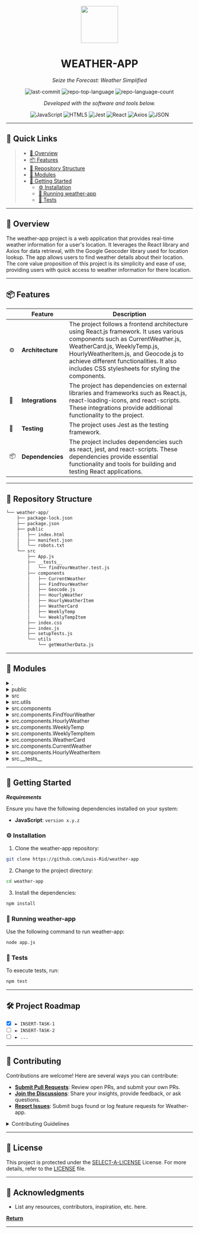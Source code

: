 <p align="center">
  <img src="https://cdn-icons-png.flaticon.com/512/6295/6295417.png" width="100" />
</p>
<p align="center">
    <h1 align="center">WEATHER-APP</h1>
</p>
<p align="center">
    <em>Seize the Forecast: Weather Simplified</em>
</p>
<p align="center">
	<img src="https://img.shields.io/github/last-commit/Louis-Rid/weather-app?style=flat&color=0080ff" alt="last-commit">
	<img src="https://img.shields.io/github/languages/top/Louis-Rid/weather-app?style=flat&color=0080ff" alt="repo-top-language">
	<img src="https://img.shields.io/github/languages/count/Louis-Rid/weather-app?style=flat&color=0080ff" alt="repo-language-count">
<p>
<p align="center">
		<em>Developed with the software and tools below.</em>
</p>
<p align="center">
	<img src="https://img.shields.io/badge/JavaScript-F7DF1E.svg?style=flat&logo=JavaScript&logoColor=black" alt="JavaScript">
	<img src="https://img.shields.io/badge/HTML5-E34F26.svg?style=flat&logo=HTML5&logoColor=white" alt="HTML5">
	<img src="https://img.shields.io/badge/Jest-C21325.svg?style=flat&logo=Jest&logoColor=white" alt="Jest">
	<img src="https://img.shields.io/badge/React-61DAFB.svg?style=flat&logo=React&logoColor=black" alt="React">
	<img src="https://img.shields.io/badge/Axios-5A29E4.svg?style=flat&logo=Axios&logoColor=white" alt="Axios">
	<img src="https://img.shields.io/badge/JSON-000000.svg?style=flat&logo=JSON&logoColor=white" alt="JSON">
</p>
<hr>

## 🔗 Quick Links

> - [📍 Overview](#-overview)
> - [📦 Features](#-features)
> - [📂 Repository Structure](#-repository-structure)
> - [🧩 Modules](#-modules)
> - [🚀 Getting Started](#-getting-started)
>   - [⚙️ Installation](#️-installation)
>   - [🤖 Running weather-app](#-running-weather-app)
>   - [🧪 Tests](#-tests)

---

## 📍 Overview

The weather-app project is a web application that provides real-time weather information for a user's location. It leverages the React library and Axios for data retrieval, with the Google Geocoder library used for location lookup. The app allows users to find weather details about their location. The core value proposition of this project is its simplicity and ease of use, providing users with quick access to weather information for there location.

---

## 📦 Features

|     | Feature          | Description                                                                                                                                                                                                                                                                                        |
| --- | ---------------- | -------------------------------------------------------------------------------------------------------------------------------------------------------------------------------------------------------------------------------------------------------------------------------------------------- |
| ⚙️  | **Architecture** | The project follows a frontend architecture using React.js framework. It uses various components such as CurrentWeather.js, WeatherCard.js, WeeklyTemp.js, HourlyWeatherItem.js, and Geocode.js to achieve different functionalities. It also includes CSS stylesheets for styling the components. |
| 🔌  | **Integrations** | The project has dependencies on external libraries and frameworks such as React.js, react-loading-icons, and react-scripts. These integrations provide additional functionality to the project.                                                                                                    |
| 🧪  | **Testing**      | The project uses Jest as the testing framework.                                                                                                                                                                                                                                                    |
| 📦  | **Dependencies** | The project includes dependencies such as react, jest, and react-scripts. These dependencies provide essential functionality and tools for building and testing React applications.                                                                                                                |

---

## 📂 Repository Structure

```sh
└── weather-app/
    ├── package-lock.json
    ├── package.json
    ├── public
    │   ├── index.html
    │   ├── manifest.json
    │   └── robots.txt
    └── src
        ├── App.js
        ├── __tests__
        │   └── findYourWeather.test.js
        ├── components
        │   ├── CurrentWeather
        │   ├── FindYourWeather
        │   ├── Geocode.js
        │   ├── HourlyWeather
        │   ├── HourlyWeatherItem
        │   ├── WeatherCard
        │   ├── WeeklyTemp
        │   └── WeeklyTempItem
        ├── index.css
        ├── index.js
        ├── setupTests.js
        └── utils
            └── getWeatherData.js
```

---

## 🧩 Modules

<details closed><summary>.</summary>

| File                                                                                        | Summary                                                                                                                                                                                                                                                                                                                                   |
| ------------------------------------------------------------------------------------------- | ----------------------------------------------------------------------------------------------------------------------------------------------------------------------------------------------------------------------------------------------------------------------------------------------------------------------------------------- |
| [package-lock.json](https://github.com/Louis-Rid/weather-app/blob/master/package-lock.json) | This code snippet contributes to the weather-app repository's architecture by implementing a feature that allows users to find current weather based on location. It is responsible for handling the logic and functionality for finding weather information.                                                                             |
| [package.json](https://github.com/Louis-Rid/weather-app/blob/master/package.json)           | The code snippet is part of the weather-app repository. It includes components for displaying current weather, hourly weather, and weekly temperature. It also utilizes external libraries for geocoding and API requests. The codebase follows a standardized React project structure and uses testing frameworks for quality assurance. |

</details>

<details closed><summary>public</summary>

| File                                                                                       | Summary                                                                                                                                                                                                                                                                                                      |
| ------------------------------------------------------------------------------------------ | ------------------------------------------------------------------------------------------------------------------------------------------------------------------------------------------------------------------------------------------------------------------------------------------------------------ |
| [index.html](https://github.com/Louis-Rid/weather-app/blob/master/public/index.html)       | This code snippet is the index.html file in the public folder of a React app. It sets up the basic structure of the HTML page, includes necessary meta tags and links to favicon and manifest files. It also provides instructions for development and production builds.                                    |
| [manifest.json](https://github.com/Louis-Rid/weather-app/blob/master/public/manifest.json) | This code snippet is part of a weather app's repository. It contains the configuration for the app's manifest file, which defines properties such as the app's name, icons, start URL, display mode, and theme color. The manifest file is used by the browser when the app is installed on a user's device. |
| [robots.txt](https://github.com/Louis-Rid/weather-app/blob/master/public/robots.txt)       | The `robots.txt` file in the `public` directory of the weather-app repository is a simple file that provides instructions to web robots on which pages to crawl or ignore on the website. This file is empty, allowing all web robots to access any page on the site.                                        |

</details>

<details closed><summary>src</summary>

| File                                                                                    | Summary                                                                                                                                                                                                                                                                                                                                                                                                                                                                                               |
| --------------------------------------------------------------------------------------- | ----------------------------------------------------------------------------------------------------------------------------------------------------------------------------------------------------------------------------------------------------------------------------------------------------------------------------------------------------------------------------------------------------------------------------------------------------------------------------------------------------- |
| [index.js](https://github.com/Louis-Rid/weather-app/blob/master/src/index.js)           | This code snippet in src/index.js is responsible for rendering the main App component using React and ReactDOM. It sets up the root element to render the application and applies any necessary styling.                                                                                                                                                                                                                                                                                              |
| [App.js](https://github.com/Louis-Rid/weather-app/blob/master/src/App.js)               | The App.js file in the weather-app repository is responsible for rendering the main components of the weather app. It uses React hooks to manage state for the location, city name, and loading status. The code conditionally renders the FindYourWeather, WeatherCard, and Geocode components based on the loading status. If loading is true, it displays a loading spinner. Otherwise, it renders the components for finding weather, displaying weather information, and geocoding the location. |
| [index.css](https://github.com/Louis-Rid/weather-app/blob/master/src/index.css)         | The code snippet in the `index.css` file defines the styling for the Weather App's main container, background color, font, and loading spinner. It ensures a visually appealing and consistent user interface.                                                                                                                                                                                                                                                                                        |
| [setupTests.js](https://github.com/Louis-Rid/weather-app/blob/master/src/setupTests.js) | The `setupTests.js` file sets up the testing environment for the weather app. It imports required dependencies and sets up a mock geolocation object for testing purposes. This file ensures that the app's features related to geolocation are properly tested.                                                                                                                                                                                                                                      |

</details>

<details closed><summary>src.utils</summary>

| File                                                                                                  | Summary                                                                                                                                                                                                                                                                                                                        |
| ----------------------------------------------------------------------------------------------------- | ------------------------------------------------------------------------------------------------------------------------------------------------------------------------------------------------------------------------------------------------------------------------------------------------------------------------------ |
| [getWeatherData.js](https://github.com/Louis-Rid/weather-app/blob/master/src/utils/getWeatherData.js) | The `getWeatherData` function, located in `src/utils/getWeatherData.js`, fetches weather data from an endpoint and extracts the city and state from the response. It then sets the city and state using the `setCity` function provided as a parameter. The function returns an array containing the extracted city and state. |

</details>

<details closed><summary>src.components</summary>

| File                                                                                         | Summary                                                                                                                                                                                                                                                               |
| -------------------------------------------------------------------------------------------- | --------------------------------------------------------------------------------------------------------------------------------------------------------------------------------------------------------------------------------------------------------------------- |
| [Geocode.js](https://github.com/Louis-Rid/weather-app/blob/master/src/components/Geocode.js) | The `Geocode.js` component in the `weather-app` repository is responsible for retrieving the city name based on latitude and longitude coordinates. It uses the Google Maps Geocoding API to make the request and updates the city name using the `setCity` function. |

</details>

<details closed><summary>src.components.FindYourWeather</summary>

| File                                                                                                                           | Summary                                                                                                                                                                                                                                                                                                                                 |
| ------------------------------------------------------------------------------------------------------------------------------ | --------------------------------------------------------------------------------------------------------------------------------------------------------------------------------------------------------------------------------------------------------------------------------------------------------------------------------------- |
| [FindYourWeather.js](https://github.com/Louis-Rid/weather-app/blob/master/src/components/FindYourWeather/FindYourWeather.js)   | The `FindYourWeather` component is part of the weather app repository. Its main role is to allow users to find their weather by using their current location. It utilizes geolocation to retrieve the latitude and longitude coordinates, updates the loading state, and renders a button for users to trigger the geolocation feature. |
| [findYourWeather.css](https://github.com/Louis-Rid/weather-app/blob/master/src/components/FindYourWeather/findYourWeather.css) | This code snippet defines the CSS styling for the FindYourWeather component in the weather-app repository. It specifies the layout and appearance of the component's container, button, and heading.                                                                                                                                    |

</details>

<details closed><summary>src.components.HourlyWeather</summary>

| File                                                                                                                     | Summary                                                                                                                                                                                                                                                                                                       |
| ------------------------------------------------------------------------------------------------------------------------ | ------------------------------------------------------------------------------------------------------------------------------------------------------------------------------------------------------------------------------------------------------------------------------------------------------------- |
| [hourlyWeather.css](https://github.com/Louis-Rid/weather-app/blob/master/src/components/HourlyWeather/hourlyWeather.css) | The `hourlyWeather.css` file in the `HourlyWeather` component of the `weather-app` repository defines the styling for the hourly weather display. It sets the background color, padding, and border radius for the container, as well as the display and scrollbar settings for the inner container.          |
| [HourlyWeather.js](https://github.com/Louis-Rid/weather-app/blob/master/src/components/HourlyWeather/HourlyWeather.js)   | The `HourlyWeather` component in the `src/components/HourlyWeather/HourlyWeather.js` file is responsible for rendering the hourly weather forecast. It receives the weather data as props and updates the forecast every hour. It uses the `HourlyWeatherItem` component to display each hourly weather item. |

</details>

<details closed><summary>src.components.WeeklyTemp</summary>

| File                                                                                                            | Summary                                                                                                                                                                                                                                                                                               |
| --------------------------------------------------------------------------------------------------------------- | ----------------------------------------------------------------------------------------------------------------------------------------------------------------------------------------------------------------------------------------------------------------------------------------------------- |
| [WeeklyTemp.js](https://github.com/Louis-Rid/weather-app/blob/master/src/components/WeeklyTemp/WeeklyTemp.js)   | The code snippet is a React component called WeeklyTemp that displays the weekly temperature forecast. It receives weather data as a prop and updates the temperature values for each day of the week. The component dynamically renders the temperature forecast using the WeeklyTempItem component. |
| [weeklyTemp.css](https://github.com/Louis-Rid/weather-app/blob/master/src/components/WeeklyTemp/weeklyTemp.css) | The code snippet in `weeklyTemp.css` defines the styling for the WeeklyTemp component in the weather-app repository. It sets the display property to flex and the flex-direction property to column for the container element.                                                                        |

</details>

<details closed><summary>src.components.WeeklyTempItem</summary>

| File                                                                                                                        | Summary                                                                                                                                                                                                                                                                                            |
| --------------------------------------------------------------------------------------------------------------------------- | -------------------------------------------------------------------------------------------------------------------------------------------------------------------------------------------------------------------------------------------------------------------------------------------------- |
| [WeeklyTempItem.js](https://github.com/Louis-Rid/weather-app/blob/master/src/components/WeeklyTempItem/WeeklyTempItem.js)   | This code snippet represents the WeeklyTempItem component in the weather-app repository. It displays the maximum and minimum temperature for a specific day of the week. The component is responsible for rendering this information in a structured manner.                                       |
| [weeklyTempItem.css](https://github.com/Louis-Rid/weather-app/blob/master/src/components/WeeklyTempItem/weeklyTempItem.css) | The code snippet in `weeklyTempItem.css` defines the styling for the WeeklyTempItem component in the weather app repository. It sets the display, font size, color, padding, and border properties, and also specifies different font weights and colors for the maximum and minimum temperatures. |

</details>

<details closed><summary>src.components.WeatherCard</summary>

| File                                                                                                             | Summary                                                                                                                                                                                                                                                                          |
| ---------------------------------------------------------------------------------------------------------------- | -------------------------------------------------------------------------------------------------------------------------------------------------------------------------------------------------------------------------------------------------------------------------------- |
| [WeatherCard.js](https://github.com/Louis-Rid/weather-app/blob/master/src/components/WeatherCard/WeatherCard.js) | The WeatherCard component in the code snippet is responsible for displaying the current weather, hourly weather, and weekly temperature based on the provided coordinates. It fetches weather data from an API, sets the data in the state, and renders the weather information. |

</details>

<details closed><summary>src.components.CurrentWeather</summary>

| File                                                                                                                        | Summary                                                                                                                                                                                                                                                                                                                  |
| --------------------------------------------------------------------------------------------------------------------------- | ------------------------------------------------------------------------------------------------------------------------------------------------------------------------------------------------------------------------------------------------------------------------------------------------------------------------ |
| [CurrentWeather.js](https://github.com/Louis-Rid/weather-app/blob/master/src/components/CurrentWeather/CurrentWeather.js)   | This code snippet is part of the weather-app repository. It represents the CurrentWeather component, which displays the current temperature and city based on weather data obtained from an API. The component utilizes React hooks, useEffect, and useState for state management.                                       |
| [currentWeather.css](https://github.com/Louis-Rid/weather-app/blob/master/src/components/CurrentWeather/currentWeather.css) | The `currentWeather.css` file is part of the Weather App repository's architecture. It defines the styling for the current weather component, including the temperature, city, and container. This file helps create an appealing and visually consistent user interface for displaying the current weather information. |

</details>

<details closed><summary>src.components.HourlyWeatherItem</summary>

| File                                                                                                                                 | Summary                                                                                                                                                                                                                                                                                                                  |
| ------------------------------------------------------------------------------------------------------------------------------------ | ------------------------------------------------------------------------------------------------------------------------------------------------------------------------------------------------------------------------------------------------------------------------------------------------------------------------ |
| [hourlyWeatherItem.css](https://github.com/Louis-Rid/weather-app/blob/master/src/components/HourlyWeatherItem/hourlyWeatherItem.css) | The code snippet in `HourlyWeatherItem` component's CSS file defines the styling for each hourly weather item. It specifies the layout, color, font, and margin properties. The main role of this code is to ensure consistent and visually appealing presentation of hourly weather information within the weather app. |
| [HourlyWeatherItem.js](https://github.com/Louis-Rid/weather-app/blob/master/src/components/HourlyWeatherItem/HourlyWeatherItem.js)   | The HourlyWeatherItem component is a reusable UI element in the weather-app repository. It displays the temperature and time for a specific hour in the hourly weather forecast. This component allows for consistent and modular rendering of hourly weather information.                                               |

</details>

<details closed><summary>src.__tests__</summary>

| File                                                                                                                  | Summary                                                                                                                                                                                                                                                                                                |
| --------------------------------------------------------------------------------------------------------------------- | ------------------------------------------------------------------------------------------------------------------------------------------------------------------------------------------------------------------------------------------------------------------------------------------------------ |
| [findYourWeather.test.js](https://github.com/Louis-Rid/weather-app/blob/master/src/__tests__/findYourWeather.test.js) | The code snippet in this test file tests the behavior of the Find Your Weather feature in the weather app. It checks if the user's weather is displayed after clicking the button, if a loading icon is shown during the request, and if the displayed weather data is updated to the user's location. |

</details>

---

## 🚀 Getting Started

**_Requirements_**

Ensure you have the following dependencies installed on your system:

- **JavaScript**: `version x.y.z`

### ⚙️ Installation

1. Clone the weather-app repository:

```sh
git clone https://github.com/Louis-Rid/weather-app
```

2. Change to the project directory:

```sh
cd weather-app
```

3. Install the dependencies:

```sh
npm install
```

### 🤖 Running weather-app

Use the following command to run weather-app:

```sh
node app.js
```

### 🧪 Tests

To execute tests, run:

```sh
npm test
```

---

## 🛠 Project Roadmap

- [x] `► INSERT-TASK-1`
- [ ] `► INSERT-TASK-2`
- [ ] `► ...`

---

## 🤝 Contributing

Contributions are welcome! Here are several ways you can contribute:

- **[Submit Pull Requests](https://github/Louis-Rid/weather-app/blob/main/CONTRIBUTING.md)**: Review open PRs, and submit your own PRs.
- **[Join the Discussions](https://github/Louis-Rid/weather-app/discussions)**: Share your insights, provide feedback, or ask questions.
- **[Report Issues](https://github/Louis-Rid/weather-app/issues)**: Submit bugs found or log feature requests for Weather-app.

<details closed>
    <summary>Contributing Guidelines</summary>

1. **Fork the Repository**: Start by forking the project repository to your GitHub account.
2. **Clone Locally**: Clone the forked repository to your local machine using a Git client.
   ```sh
   git clone https://github.com/Louis-Rid/weather-app
   ```
3. **Create a New Branch**: Always work on a new branch, giving it a descriptive name.
   ```sh
   git checkout -b new-feature-x
   ```
4. **Make Your Changes**: Develop and test your changes locally.
5. **Commit Your Changes**: Commit with a clear message describing your updates.
   ```sh
   git commit -m 'Implemented new feature x.'
   ```
6. **Push to GitHub**: Push the changes to your forked repository.
   ```sh
   git push origin new-feature-x
   ```
7. **Submit a Pull Request**: Create a PR against the original project repository. Clearly describe the changes and their motivations.

Once your PR is reviewed and approved, it will be merged into the main branch.

</details>

---

## 📄 License

This project is protected under the [SELECT-A-LICENSE](https://choosealicense.com/licenses) License. For more details, refer to the [LICENSE](https://choosealicense.com/licenses/) file.

---

## 👏 Acknowledgments

- List any resources, contributors, inspiration, etc. here.

[**Return**](#-quick-links)

---
